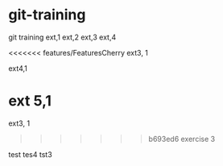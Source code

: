 # git-training
git training
ext,1
ext,2
ext,3
ext,4

<<<<<<< features/FeaturesCherry
ext3, 1

ext4,1

ext 5,1
=======
ext3, 1
>>>>>>> b693ed6 exercise 3

test
tes4
tst3


